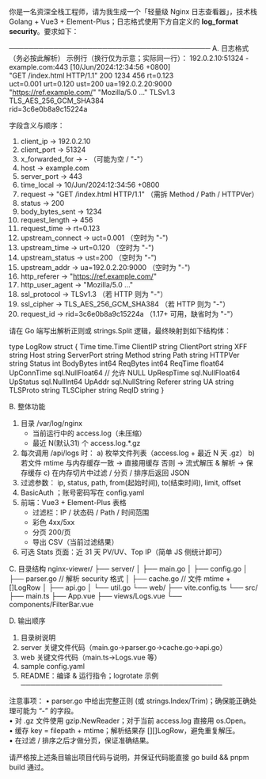 你是一名资深全栈工程师，请为我生成一个「轻量级 Nginx 日志查看器」，技术栈 Golang + Vue3 + Element-Plus；日志格式使用下方自定义的 **log_format security**。要求如下：

─────────────────────────────────────────
A. 日志格式（务必按此解析）
示例行（换行仅为示意；实际同一行）：
192.0.2.10:51324 - example.com:443 [10/Jun/2024:12:34:56 +0800] \
"GET /index.html HTTP/1.1" 200 1234 456 rt=0.123 \
uct=0.001 urt=0.120 ust=200 ua=192.0.2.20:9000 \
"https://ref.example.com/" "Mozilla/5.0 ..." TLSv1.3 TLS_AES_256_GCM_SHA384 \
rid=3c6e0b8a9c15224a

字段含义与顺序：
1) client_ip          → 192.0.2.10
2) client_port        → 51324
3) x_forwarded_for    → -                           （可能为空 / "-"）
4) host               → example.com
5) server_port        → 443
6) time_local         → 10/Jun/2024:12:34:56 +0800
7) request            → "GET /index.html HTTP/1.1"  （需拆 Method / Path / HTTPVer）
8) status             → 200
9) body_bytes_sent    → 1234
10) request_length    → 456
11) request_time      → rt=0.123
12) upstream_connect  → uct=0.001                  （空时为 "-")
13) upstream_time     → urt=0.120                  （空时为 "-")
14) upstream_status   → ust=200                    （空时为 "-")
15) upstream_addr     → ua=192.0.2.20:9000         （空时为 "-")
16) http_referer      → "https://ref.example.com/"
17) http_user_agent   → "Mozilla/5.0 ..."
18) ssl_protocol      → TLSv1.3                    （若 HTTP 则为 "-"）
19) ssl_cipher        → TLS_AES_256_GCM_SHA384     （若 HTTP 则为 "-"）
20) request_id        → rid=3c6e0b8a9c15224a       （1.17+ 可用，缺省时为 "-"）

请在 Go 端写出解析正则或 strings.Split 逻辑，最终映射到如下结构体：

type LogRow struct {
Time         time.Time
ClientIP     string
ClientPort   string
XFF          string
Host         string
ServerPort   string
Method       string
Path         string
HTTPVer      string
Status       int
BodyBytes    int64
ReqBytes     int64
ReqTime      float64
UpConnTime   sql.NullFloat64   // 允许 NULL
UpRespTime   sql.NullFloat64
UpStatus     sql.NullInt64
UpAddr       sql.NullString
Referer      string
UA           string
TLSProto     string
TLSCipher    string
ReqID        string
}

B. 整体功能
1. 目录 /var/log/nginx
    - 当前运行中的 access.log（未压缩）
    - 最近 N(默认31) 个 access.log.*.gz
2. 每次调用 /api/logs 时：
   a) 枚举文件列表（access.log + 最近 N 天 .gz）
   b) 若文件 mtime 与内存缓存一致 → 直接用缓存
   否则 → 流式解压 & 解析 → 保存缓存
   c) 在内存切片中过滤 / 分页 / 排序后返回 JSON
3. 过滤参数：
   ip, status, path, from(起始时间), to(结束时间), limit, offset
4. BasicAuth ；账号密码写在 config.yaml
5. 前端：Vue3 + Element-Plus 表格
    - 过滤栏：IP / 状态码 / Path / 时间范围
    - 彩色 4xx/5xx
    - 分页 200/页
    - 导出 CSV（当前过滤结果）
6. 可选 Stats 页面：近 31 天 PV/UV、Top IP（简单 JS 侧统计即可）

C. 目录结构
nginx-viewer/
├── server/
│   ├── main.go
│   ├── config.go
│   ├── parser.go      // 解析 security 格式
│   ├── cache.go       // 文件 mtime + []LogRow
│   ├── api.go
│   └── util.go
└── web/
├── vite.config.ts
└── src/
├── main.ts
├── App.vue
├── views/Logs.vue
└── components/FilterBar.vue

D. 输出顺序
1) 目录树说明
2) server 关键文件代码（main.go→parser.go→cache.go→api.go）
3) web 关键文件代码（main.ts→Logs.vue 等）
4) sample config.yaml
5) README：编译 & 运行指令；logrotate 示例
   ─────────────────────────────────────────

注意事项：
• parser.go 中给出完整正则 (或 strings.Index/Trim)；确保能正确处理可能为 “-” 的字段。  
• 对 .gz 文件使用 gzip.NewReader；对于当前 access.log 直接用 os.Open。  
• 缓存 key = filepath + mtime；解析结果存 [][]LogRow，避免重复解压。  
• 在过滤 / 排序之后才做分页，保证准确结果。

请严格按上述条目输出项目代码与说明，并保证代码能直接 go build && pnpm build 通过。



